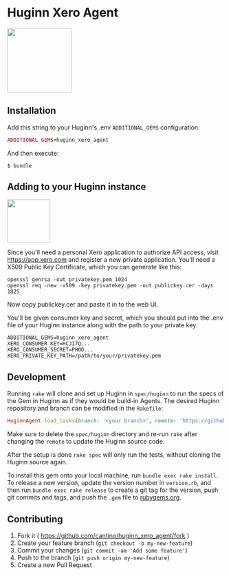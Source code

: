 # Huginn Xero Agent

<img src="https://www.xero.com/content/dam/xero/images/opengraph/opengraph-xero.png" height=150px>

## Installation

Add this string to your Huginn's .env `ADDITIONAL_GEMS` configuration:

```ruby
ADDITIONAL_GEMS=huginn_xero_agent
```

And then execute:

    $ bundle

## Adding to your Huginn instance

<img src="https://raw.github.com/huginn/huginn/master/media/huginn-logo.png?s=100" height=100px>

Since you'll need a personal Xero application to authorize API access, visit https://app.xero.com and register a new private application. You'll need a X509 Public Key Certificate, which you can generate like this:

```shell
openssl genrsa -out privatekey.pem 1024
openssl req -new -x509 -key privatekey.pem -out publickey.cer -days 1825
```

Now copy publickey.cer and paste it in to the web UI.

You'll be given consumer key and secret, which you should put into the .env file of your Huginn instance along with the path to your private key:

```
ADDITIONAL_GEMS=huginn_xero_agent
XERO_CONSUMER_KEY=HCJI7Q...
XERO_CONSUMER_SECRET=PHOD...
XERO_PRIVATE_KEY_PATH=/path/to/your/privatekey.pem
```

## Development

Running `rake` will clone and set up Huginn in `spec/huginn` to run the specs of the Gem in Huginn as if they would be build-in Agents. The desired Huginn repository and branch can be modified in the `Rakefile`:

```ruby
HuginnAgent.load_tasks(branch: '<your branch>', remote: 'https://github.com/<github user>/huginn.git')
```

Make sure to delete the `spec/huginn` directory and re-run `rake` after changing the `remote` to update the Huginn source code.

After the setup is done `rake spec` will only run the tests, without cloning the Huginn source again.

To install this gem onto your local machine, run `bundle exec rake install`. To release a new version, update the version number in `version.rb`, and then run `bundle exec rake release` to create a git tag for the version, push git commits and tags, and push the `.gem` file to [rubygems.org](https://rubygems.org).

## Contributing

1. Fork it ( https://github.com/cantino/huginn_xero_agent/fork )
2. Create your feature branch (`git checkout -b my-new-feature`)
3. Commit your changes (`git commit -am 'Add some feature'`)
4. Push to the branch (`git push origin my-new-feature`)
5. Create a new Pull Request
